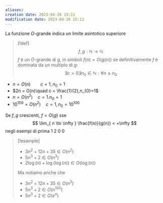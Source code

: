 ```yaml
---
aliases: 
creation date: 2023-04-26 15:11
modification date: 2023-04-26 15:11
---
```

La funzione $O$-grande indica un limite asintotico superiore
>[!def]
>$$f,g : \mathbb{N} \to \mathbb{N}$$
>$f$ è un $O$-grande di $g$, in simboli $f(n) = O(g(n))$ se definitivamente $f$ è dominata da un multiplo di $g$:
>$$ \exists c > 0 \exists n_{0} \in \mathbb{N} : \forall n \geq n_{0} $$

- $n = O(n)\qquad c =1, n_{0}=1$
- $2n = O(n)\quad c = \frac{1}{2},n_{0}=1$
- $n = O(n^2)\quad c = 1. n_{0}=1$
- $10^{100} = O(n^2)\quad c=1, n_{0} = 10^{100}$

Se $f,g$ crescenti, $f = O(g)$ sse
$$ \lim_{ n \to \infty } \frac{f(n)}{g(n)} < +\infty $$
negli esempi di prima
1
2
0
0

>[!example]
>- $3n^2 + 12n + 35 \in O(n^2)$
>- $5n^3 + 2 \in O(n^3)$
>- $2\log(n) + \log(\log(n)) \in O(\log(n))$
>
>Ma notiamo anche che
>- $3n^2 + 12n + 35 \in O(n^3)$
>- $5n^3 + 2 \in O(n^{100})$
>- $5n^3 + 2 \in O(e^n)$
